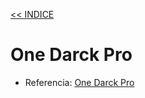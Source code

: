 [<< INDICE](../README.md)
# One Darck Pro
- Referencia: [One Darck Pro](https://github.com/Binaryify/OneDark-Pro)